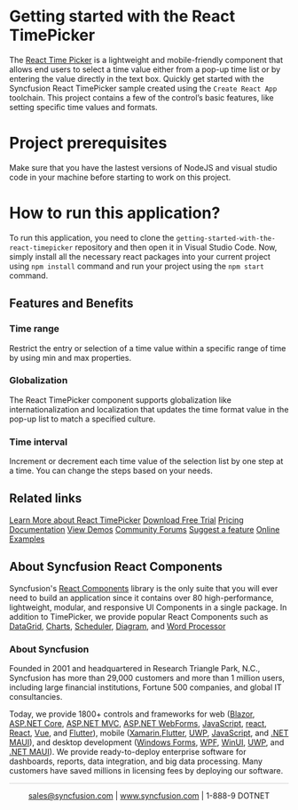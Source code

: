 # Getting started with the React TimePicker

The [React Time Picker](https://www.syncfusion.com/react-components/react-timepicker?utm_source=github&utm_medium=listing&utm_campaign=react-timepicker-github-samples) is a lightweight and mobile-friendly component that allows end users to select a time value either from a pop-up time list or by entering the value directly in the text box. Quickly get started with the Syncfusion React TimePicker sample created using the `Create React App` toolchain. This project contains a few of the control’s basic features, like setting specific time values and formats.

# Project prerequisites
Make sure that you have the lastest versions of NodeJS and visual studio code in your machine before starting to work on this project.

# How to run this application?
To run this application, you need to clone the `getting-started-with-the-react-timepicker` repository and then open it in Visual Studio Code. Now, simply install all the necessary react packages into your current project using `npm install` command and run your project using the `npm start` command.

## Features and Benefits

### Time range
Restrict the entry or selection of a time value within a specific range of time by using min and max properties.

### Globalization
The React TimePicker component supports globalization like internationalization and localization that updates the time format value in the pop-up list to match a specified culture.

### Time interval
Increment or decrement each time value of the selection list by one step at a time. You can change the steps based on your needs.

## Related links
[Learn More about React TimePicker](https://www.syncfusion.com/react-components/react-timepicker?utm_source=github&utm_medium=listing&utm_campaign=react-timepicker-github-samples)
[Download Free Trial](https://www.syncfusion.com/downloads/react?utm_source=github&utm_medium=listing&utm_campaign=react-timepicker-github-samples)
[Pricing](https://www.syncfusion.com/sales/teamlicense?utm_source=github&utm_medium=listing&utm_campaign=react-timepicker-github-samples)
[Documentation](https://ej2.syncfusion.com/react/documentation/timepicker/getting-started?utm_source=github&utm_medium=listing&utm_campaign=react-timepicker-github-samples)
[View Demos](https://github.com/SyncfusionExamples/getting-started-with-the-react-timepicker?utm_source=github&utm_medium=listing&utm_campaign=react-timepicker-github-samples)
[Community Forums](https://www.syncfusion.com/forums/react-js2?utm_source=github&utm_medium=listing&utm_campaign=react-timepicker-github-samples)
[Suggest a feature](https://www.syncfusion.com/feedback/react?utm_source=github&utm_medium=listing&utm_campaign=react-timepicker-github-samples)
[Online Examples](https://ej2.syncfusion.com/react/demos/#/bootstrap5/timepicker/default?utm_source=github&utm_medium=listing&utm_campaign=react-timepicker-github-samples)

## About Syncfusion React Components

Syncfusion's [React Components](https://www.syncfusion.com/react-components?utm_source=github&utm_medium=listing&utm_campaign=react-timepicker-github-samples) library is the only suite that you will ever need to build an application since it contains over 80 high-performance, lightweight, modular, and responsive UI Components in a single package. In addition to TimePicker, we provide popular React Components such as [DataGrid](https://www.syncfusion.com/react-components/react-grid?utm_source=github&utm_medium=listing&utm_campaign=react-timepicker-github-samples), [Charts](https://www.syncfusion.com/react-components/react-charts?utm_source=github&utm_medium=listing&utm_campaign=react-timepicker-github-samples), [Scheduler](https://www.syncfusion.com/react-components/react-scheduler?utm_source=github&utm_medium=listing&utm_campaign=react-timepicker-github-samples), [Diagram](https://www.syncfusion.com/react-components/react-diagram?utm_source=github&utm_medium=listing&utm_campaign=react-timepicker-github-samples), and [Word Processor](https://www.syncfusion.com/react-components/react-word-processor?utm_source=github&utm_medium=listing&utm_campaign=react-timepicker-github-samples)

### About Syncfusion
Founded in 2001 and headquartered in Research Triangle Park, N.C., Syncfusion has more than 29,000 customers and more than 1 million users, including large financial institutions, Fortune 500 companies, and global IT consultancies.

Today, we provide 1800+ controls and frameworks for web ([Blazor](https://www.syncfusion.com/blazor-components?utm_source=github&utm_medium=listing&utm_campaign=react-timepicker-github-samples), [ASP.NET Core](https://www.syncfusion.com/aspnet-core-ui-controls?utm_source=github&utm_medium=listing&utm_campaign=react-timepicker-github-samples), [ASP.NET MVC](https://www.syncfusion.com/aspnet-mvc-ui-controls?utm_source=github&utm_medium=listing&utm_campaign=react-timepicker-github-samples), [ASP.NET WebForms](https://www.syncfusion.com/jquery/aspnet-webforms-ui-controls?utm_source=github&utm_medium=listing&utm_campaign=react-timepicker-github-samples), [JavaScript](https://www.syncfusion.com/javascript-ui-controls?utm_source=github&utm_medium=listing&utm_campaign=react-timepicker-github-samples), [react](https://www.syncfusion.com/react-components?utm_source=github&utm_medium=listing&utm_campaign=react-timepicker-github-samples), [React](https://www.syncfusion.com/react-components?utm_source=github&utm_medium=listing&utm_campaign=react-timepicker-github-samples), [Vue](https://www.syncfusion.com/vue-components?utm_source=github&utm_medium=listing&utm_campaign=react-timepicker-github-samples), and [Flutter](https://www.syncfusion.com/flutter-widgets?utm_source=github&utm_medium=listing&utm_campaign=react-timepicker-github-samples)), mobile ([Xamarin](https://www.syncfusion.com/xamarin-ui-controls?utm_source=github&utm_medium=listing&utm_campaign=react-timepicker-github-samples),[Flutter](https://www.syncfusion.com/flutter-widgets?utm_source=github&utm_medium=listing&utm_campaign=react-timepicker-github-samples), [UWP](https://www.syncfusion.com/uwp-ui-controls?utm_source=github&utm_medium=listing&utm_campaign=react-timepicker-github-samples), [JavaScript](https://www.syncfusion.com/javascript-ui-controls?utm_source=github&utm_medium=listing&utm_campaign=react-timepicker-github-samples), and [.NET MAUI](https://www.syncfusion.com/maui-controls?utm_source=github&utm_medium=listing&utm_campaign=react-timepicker-github-samples)), and desktop development ([Windows Forms](https://www.syncfusion.com/winforms-ui-controls?utm_source=github&utm_medium=listing&utm_campaign=react-timepicker-github-samples), [WPF](https://www.syncfusion.com/wpf-controls?utm_source=github&utm_medium=listing&utm_campaign=react-timepicker-github-samples), [WinUI](https://www.syncfusion.com/winui-controls?utm_source=github&utm_medium=listing&utm_campaign=react-timepicker-github-samples), [UWP](https://www.syncfusion.com/uwp-ui-controls?utm_source=github&utm_medium=listing&utm_campaign=react-timepicker-github-samples), and [.NET MAUI](https://www.syncfusion.com/maui-controls?utm_source=github&utm_medium=listing&utm_campaign=react-timepicker-github-samples)). We provide ready-to-deploy enterprise software for dashboards, reports, data integration, and big data processing. Many customers have saved millions in licensing fees by deploying our software.

		
<hr style="height:0.3px;border:none;color:lightgrey;background-color:lightgrey;" />

<p align="center">
  <a href="mailto:sales@syncfusion.com?Subject=Syncfusion React TimePicker - Github" target="_top">sales@syncfusion.com</a> | <a href="https://www.syncfusion.com?utm_source=github&utm_medium=listing&utm_campaign=react-timepicker-github-samples">www.syncfusion.com</a> | 1-888-9 DOTNET <br>
</p>